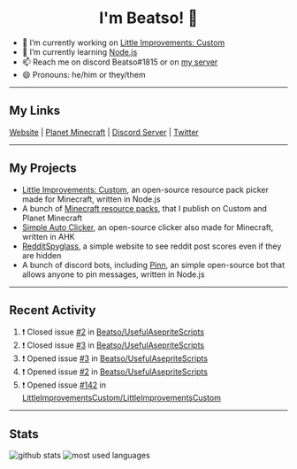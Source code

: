 <h1 align="center">I'm Beatso! 👋</h1>

- 🔭 I’m currently working on [Little Improvements: Custom](https://github.com/LittleImprovementsCustom/LittleImprovementsCustom)
- 🌱 I’m currently learning [Node.js](https://nodejs.org/)
- 📫 Reach me on discord Beatso#1815 or on [my server](https://discord.gg/bNcZjFe)
- 😄 Pronouns: he/him or they/them

---

## My Links
[Website](https://www.beatso.tk/) | 
[Planet Minecraft](https://www.planetminecraft.com/member/beatso/) |
[Discord Server](https://discord.gg/bNcZjFe) |
[Twitter](https://twitter.com/beatso_)

---

## My Projects
- [Little Improvements: Custom](https://github.com/LittleImprovementsCustom/LittleImprovementsCustom), an open-source resource pack picker made for Minecraft, written in Node.js
- A bunch of [Minecraft resource packs](https://www.planetminecraft.com/member/beatso/submissions/texture-packs/?morder=order_popularity), that I publish on Custom and Planet Minecraft
- [Simple Auto Clicker](https://github.com/Beatso/SimpleAutoClicker), an open-source clicker also made for Minecraft, written in AHK
- [RedditSpyglass](https://github.com/Beatso/RedditSpyglass), a simple website to see reddit post scores even if they are hidden
- A bunch of discord bots, including [Pinn](https://github.com/Beatso/Pinn), an simple open-source bot that allows anyone to pin messages, written in Node.js

---

## Recent Activity
<!--START_SECTION:activity-->
1. ❗️ Closed issue [#2](https://github.com/Beatso/UsefulAsepriteScripts/issues/2) in [Beatso/UsefulAsepriteScripts](https://github.com/Beatso/UsefulAsepriteScripts)
2. ❗️ Closed issue [#3](https://github.com/Beatso/UsefulAsepriteScripts/issues/3) in [Beatso/UsefulAsepriteScripts](https://github.com/Beatso/UsefulAsepriteScripts)
3. ❗️ Opened issue [#3](https://github.com/Beatso/UsefulAsepriteScripts/issues/3) in [Beatso/UsefulAsepriteScripts](https://github.com/Beatso/UsefulAsepriteScripts)
4. ❗️ Opened issue [#2](https://github.com/Beatso/UsefulAsepriteScripts/issues/2) in [Beatso/UsefulAsepriteScripts](https://github.com/Beatso/UsefulAsepriteScripts)
5. ❗️ Opened issue [#142](https://github.com/LittleImprovementsCustom/LittleImprovementsCustom/issues/142) in [LittleImprovementsCustom/LittleImprovementsCustom](https://github.com/LittleImprovementsCustom/LittleImprovementsCustom)
<!--END_SECTION:activity-->

---

## Stats
![github stats](https://github-readme-stats.vercel.app/api?username=Beatso&count_private=true&show_icons=true&hide_rank=true&title_color=f0f6fc&icon_color=8b949e&text_color=c9d1d9&bg_color=0d1117&hide_border=true "GitHub Stats")
![most used languages](https://github-readme-stats.vercel.app/api/top-langs/?username=Beatso&langs_count=3&title_color=f0f6fc&icon_color=8b949e&text_color=c9d1d9&bg_color=0d1117&hide_border=true "Most Used Languages")
